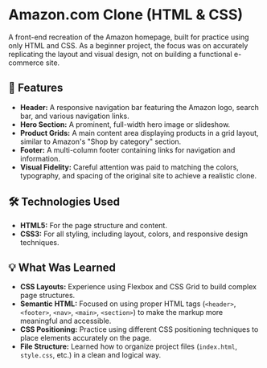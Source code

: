 # Amazon.com Clone (HTML & CSS)

A front-end recreation of the Amazon homepage, built for practice using only HTML and CSS. As a beginner project, the focus was on accurately replicating the layout and visual design, not on building a functional e-commerce site.

## 🚀 Features

*   **Header:** A responsive navigation bar featuring the Amazon logo, search bar, and various navigation links.
*   **Hero Section:** A prominent, full-width hero image or slideshow.
*   **Product Grids:** A main content area displaying products in a grid layout, similar to Amazon's "Shop by category" section.
*   **Footer:** A multi-column footer containing links for navigation and information.
*   **Visual Fidelity:** Careful attention was paid to matching the colors, typography, and spacing of the original site to achieve a realistic clone.

## 🛠️ Technologies Used

*   **HTML5:** For the page structure and content.
*   **CSS3:** For all styling, including layout, colors, and responsive design techniques.

## 💡 What Was Learned

*   **CSS Layouts:** Experience using Flexbox and CSS Grid to build complex page structures.
*   **Semantic HTML:** Focused on using proper HTML tags (`<header>`, `<footer>`, `<nav>`, `<main>`, `<section>`) to make the markup more meaningful and accessible.
*   **CSS Positioning:** Practice using different CSS positioning techniques to place elements accurately on the page.
*   **File Structure:** Learned how to organize project files (`index.html`, `style.css`, etc.) in a clean and logical way.
